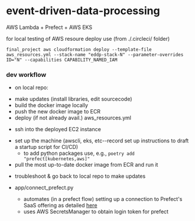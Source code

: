 # event-driven-data-processing
AWS Lambda + Prefect + AWS EKS


for local testing of AWS resoure deploy use (from ./.circleci/ folder)

`final_project aws cloudformation deploy --template-file aws_resources.yml --stack-name "eddp-stack-N" --parameter-overrides ID="N" --capabilities CAPABILITY_NAMED_IAM`


### dev workflow
* on local repo:
 - make updates (install libraries, edit sourcecode)
 - build the docker image locally
 - push the new docker image to ECR
 - deploy (if not already avail.) aws_resources.yml

* ssh into the deployed EC2 instance
 - set up the machine (awscli, eks, etc--record set up instructions to draft a startup script for CI/CD)
    * to add python packages use, e.g., `poetry add "prefect[kubernetes,aws]"`
 - pull the most up-to-date docker image from ECR and run it

 * troubleshoot & go back to local repo to make updates

* app/connect_prefect.py
    - automates (in a prefect flow) setting up a connection to Prefect's SaaS offering as detailed [here](https://medium.com/the-prefect-blog/prefect-getting-started-with-operationalizing-your-python-code-999a0bf1dda8)
    - uses AWS SecretsManager to obtain login token for prefect